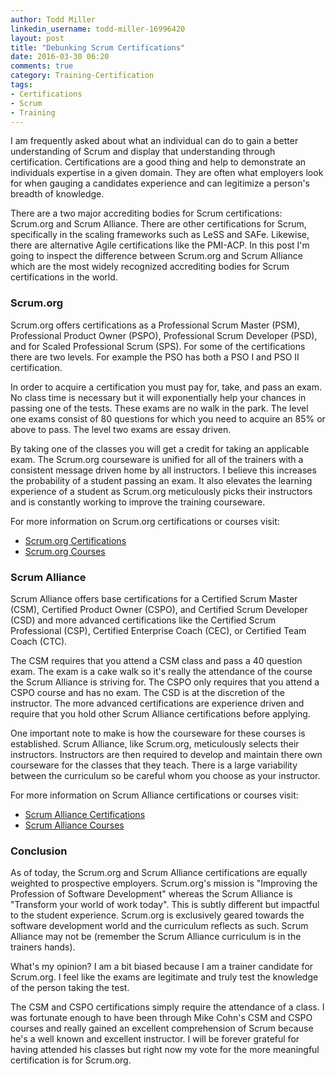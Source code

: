 ```yaml
---
author: Todd Miller
linkedin_username: todd-miller-16996420
layout: post
title: "Debunking Scrum Certifications"
date: 2016-03-30 06:20
comments: true
category: Training-Certification
tags:
- Certifications
- Scrum
- Training
---
```


I am frequently asked about what an individual can do to gain a better understanding of Scrum and display that understanding through certification. Certifications are a good thing and help to demonstrate an individuals expertise in a given domain. They are often what employers look for when gauging a candidates experience and can legitimize a person's breadth of knowledge.

There are a two major accrediting bodies for Scrum certifications: Scrum.org and Scrum Alliance. There are other certifications for Scrum, specifically in the scaling frameworks such as LeSS and SAFe. Likewise, there are alternative Agile certifications like the PMI-ACP. In this post I'm going to inspect the difference between Scrum.org and Scrum Alliance which are the most widely recognized accrediting bodies for Scrum certifications in the world.

### Scrum.org
Scrum.org offers certifications as a Professional Scrum Master (PSM), Professional Product Owner (PSPO), Professional Scrum Developer (PSD), and for Scaled Professional Scrum (SPS). For some of the certifications there are two levels. For example the PSO has both a PSO I and PSO II certification.

In order to acquire a certification you must pay for, take, and pass an exam. No class time is necessary but it will exponentially help your chances in passing one of the tests. These exams are no walk in the park. The level one exams consist of 80 questions for which you need to acquire an 85% or above to pass. The level two exams are essay driven.

By taking one of the classes you will get a credit for taking an applicable exam. The Scrum.org courseware is unified for all of the trainers with a consistent message driven home by all instructors. I believe this increases the probability of a student passing an exam. It also elevates the learning experience of a student as Scrum.org meticulously picks their instructors and is constantly working to improve the training courseware.

For more information on Scrum.org certifications or courses visit:

+ [Scrum.org Certifications](https://www.scrum.org/Assessments?gclid=Cj0KEQjw8u23BRCg6YnzmJmPqYgBEiQALf_XzR9U5uNAx07qLiD-jHcDCpfRIGFrRVCnbXuxWiHlMDMaAgwc8P8HAQ)
+ [Scrum.org Courses](https://www.scrum.org/Courses)

### Scrum Alliance
Scrum Alliance offers base certifications for a Certified Scrum Master (CSM), Certified Product Owner (CSPO), and Certified Scrum Developer (CSD) and more advanced certifications like the Certified Scrum Professional (CSP), Certified Enterprise Coach (CEC), or Certified Team Coach (CTC).

The CSM requires that you attend a CSM class and pass a 40 question exam. The exam is a cake walk so it's really the attendance of the course the Scrum Alliance is striving for. The CSPO only requires that you attend a CSPO course and has no exam. The CSD is at the discretion of the instructor. The more advanced certifications are experience driven and require that you hold other Scrum Alliance certifications before applying.

One important note to make is how the courseware for these courses is established. Scrum Alliance, like Scrum.org, meticulously selects their instructors. Instructors are then required to develop and maintain there own courseware for the classes that they teach. There is a large variability between the curriculum so be careful whom you choose as your instructor.

For more information on Scrum Alliance certifications or courses visit:

+ [Scrum Alliance Certifications](https://www.scrumalliance.org/certifications)
+ [Scrum Alliance Courses](https://www.scrumalliance.org/courses-events/course)

### Conclusion
As of today, the Scrum.org and Scrum Alliance certifications are equally weighted to prospective employers. Scrum.org's mission is "Improving the Profession of Software Development" whereas the Scrum Alliance is "Transform your world of work today". This is subtly different but impactful to the student experience. Scrum.org is exclusively geared towards the software development world and the curriculum reflects as such. Scrum Alliance may not be (remember the Scrum Alliance curriculum is in the trainers hands).

What's my opinion? I am a bit biased because I am a trainer candidate for Scrum.org. I feel like the exams are legitimate and truly test the knowledge of the person taking the test.

The CSM and CSPO certifications simply require the attendance of a class. I was fortunate enough to have been through Mike Cohn's CSM and CSPO courses and really gained an excellent comprehension of Scrum because he's a well known and excellent instructor. I will be forever grateful for having attended his classes but right now my vote for the more meaningful certification is for Scrum.org.
